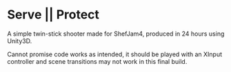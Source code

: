# Serve || Protect

A simple twin-stick shooter made for ShefJam4, produced in 24 hours using Unity3D.

Cannot promise code works as intended, it should be played with an XInput controller and scene transitions may not work in this final build.
